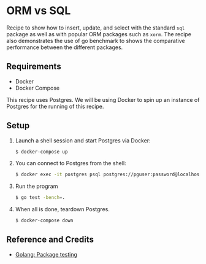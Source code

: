 # ORM vs SQL

Recipe to show how to insert, update, and select with the standard `sql` package as well as with popular ORM packages such as `xorm`. The recipe also demonstrates the use of go benchmark to shows the comparative performance between the different packages. 

## Requirements

* Docker
* Docker Compose

This recipe uses Postgres. We will be using Docker to spin up an instance of Postgres for the running of this recipe.

## Setup

1. Launch a shell session and start Postgres via Docker:

   ```bash
   $ docker-compose up
   ```

1. You can connect to Postgres from the shell:

   ```bash
   $ docker exec -it postgres psql postgres://pguser:password@localhost/db
   ```

1. Run the program

   ```bash
   $ go test -bench=.
   ```

1. When all is done, teardown Postgres.

   ```bash
   $ docker-compose down
   ```

## Reference and Credits

* [Golang: Package testing](https://golang.org/pkg/testing/)
